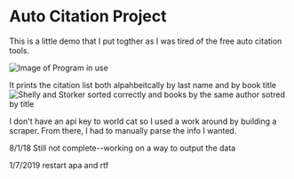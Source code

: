 # Auto Citation Project
This is a little demo that I put togther as I was tired of the free auto citation tools.



![Image of Program in use](https://i.imgur.com/oFeGvvX.png)




It prints the citation list both alpahbeitcally by last name and by book title
![Shelly and Storker sorted correctly and books by the same author sotred by title](https://i.imgur.com/uHCYppw.png)





I don't have an api key to world cat so I used a work around by building a scraper. From there, I had to manually parse the info I wanted. 

8/1/18
Still not complete--working on a way to output the data  

1/7/2019
restart apa and rtf

